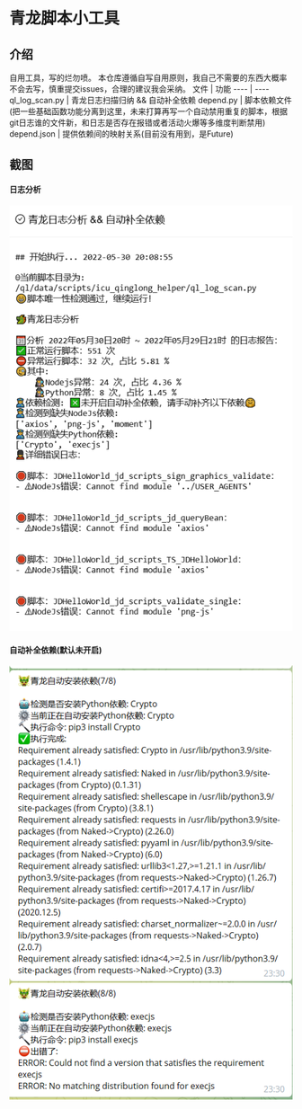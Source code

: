 # 青龙脚本小工具

## 介绍
自用工具，写的烂勿喷。
本仓库遵循自写自用原则，我自己不需要的东西大概率不会去写，慎重提交issues，合理的建议我会采纳。
文件 | 功能
---- | ----
ql_log_scan.py | 青龙日志扫描归纳 && 自动补全依赖
depend.py | 脚本依赖文件(把一些基础函数功能分离到这里，未来打算再写一个自动禁用重复的脚本，根据git日志谁的文件新，和日志是否存在报错或者活动火爆等多维度判断禁用)
depend.json | 提供依赖间的映射关系(目前没有用到，是Future)
## 截图
#### 日志分析
![](.github/1.png)
#### 自动补全依赖(默认未开启)
![](.github/2.png)